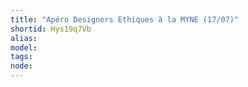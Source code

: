 ```yaml
---
title: "Apéro Designers Ethiques à la MYNE (17/07)"
shortid: Hys19q7Vb
alias: 
model: 
tags: 
node: 
--- 
```

 